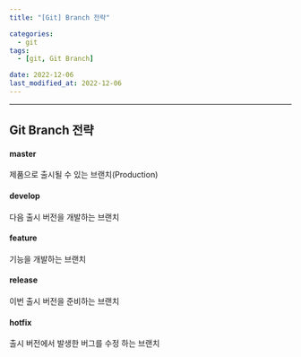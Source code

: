 ```yaml
---
title: "[Git] Branch 전략"

categories:
  - git
tags:
  - [git, Git Branch]

date: 2022-12-06
last_modified_at: 2022-12-06
---
```


---

## Git Branch 전략

#### master

제품으로 출시될 수 있는 브랜치(Production)

#### develop

다음 출시 버전을 개발하는 브랜치

#### feature

기능을 개발하는 브랜치

#### release

이번 출시 버전을 준비하는 브랜치

#### hotfix

출시 버전에서 발생한 버그를 수정 하는 브랜치
